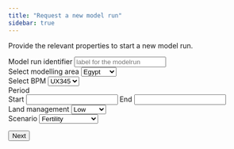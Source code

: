 ```yaml
---
title: "Request a new model run"
sidebar: true
---
```


Provide the relevant properties to start a new model run.

<form>

<div class="form-group">
<label for="md-name">Model run identifier</label>
<input type="text" class="form-control" id="md-name" placeholder="label for the modelrun">
</div>

<div class="form-group">
<label for="model-area">Select modelling area</label>
<select class="form-control" id="model-area">
<option>Egypt</option>
<option>Ethiopia</option>
<option>Kenya</option>
<option>Sudan</option>
</select>
</div>

<div class="form-group">
<label for="model-region">Select BPM</label>
<select class="form-control" id="model-region">
<option>UX345</option>
<option>IY783</option>
<option>SD453</option>
<option>RE432</option>
</select>
</div>

<div class="form-group">
<label for="period-from">Period</label><br/>
Start <input class="datepicker" id="period-from" data-date-format="mm/dd/yyyy">
End <input class="datepicker" id="period-to" data-date-format="mm/dd/yyyy">
</div>

<div class="form-group">
<label for="model-lm">
Land management</label>
<select class="form-control" id="model-lm">
<option>Low</option>
<option>Medium</option>
<option>High</option>
</select>
</div>

<div class="form-group">
<label for="model-sc">Scenario</label>
<select class="form-control" id="model-sc">
<option>Fertility</option>
<option>Erosion</option>
<option>Drought</option>
<option>Pests/Deseases</option>
</select>
</div>

<button onclick="go()" class="btn btn-primary">Next</button>

</form>




<div id="app"></div>

<script src="https://code.jquery.com/jquery-3.7.1.min.js"></script>

<link href="https://cdn.jsdelivr.net/npm/bootstrap@5.3.7/dist/css/bootstrap.min.css" rel="stylesheet" integrity="sha384-LN+7fdVzj6u52u30Kp6M/trliBMCMKTyK833zpbD+pXdCLuTusPj697FH4R/5mcr" crossorigin="anonymous">
<script src="https://cdn.jsdelivr.net/npm/bootstrap@5.3.7/dist/js/bootstrap.bundle.min.js" integrity="sha384-ndDqU0Gzau9qJ1lfW4pNLlhNTkCfHzAVBReH9diLvGRem5+R9g2FzA8ZGN954O5Q" crossorigin="anonymous"></script>
<script src="
https://cdn.jsdelivr.net/npm/bootstrap-datepicker@1.10.0/dist/js/bootstrap-datepicker.min.js
"></script>
<link href="
https://cdn.jsdelivr.net/npm/bootstrap-datepicker@1.10.0/dist/css/bootstrap-datepicker3.min.css
" rel="stylesheet">



<script src='js/model.js'></script>
